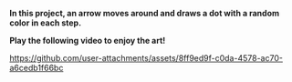 **In this project, an arrow moves around and draws a dot with a random color in each step.**

**Play the following video to enjoy the art!**


https://github.com/user-attachments/assets/8ff9ed9f-c0da-4578-ac70-a6cedb1f66bc

